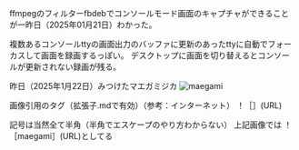 ffmpegのフィルターfbdebでコンソールモード画面のキャプチャができることが一昨日（2025年01月21日）わかった。

複数あるコンソールttyの画面出力のバッファに更新のあったttyに自動でフォーカスして画面を録画するっぽい。
デスクトップに画面を切り替えるとコンソールが更新されない録画が残る。




昨日（2025年1月22日）みつけたマエガミジカ
![maegami](https://upload.wikimedia.org/wikipedia/commons/thumb/c/c0/Tufteddeer-2.jpg/800px-Tufteddeer-2.jpg)

画像引用のタグ（拡張子.mdで有効）（参考：インターネット）
！［］(URL)  

記号は当然全て半角（半角でエスケープのやり方わからない）
上記画像では
！［maegami］(URL)としてる
